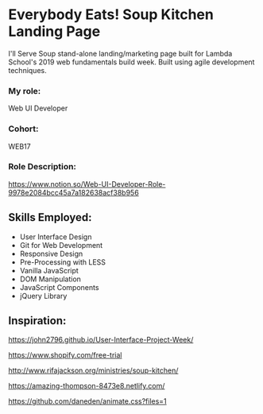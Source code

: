 # Everybody Eats! Soup Kitchen Landing Page
I'll Serve Soup stand-alone landing/marketing page built for Lambda School's 2019 web fundamentals build week. Built using agile development techniques.

### My role: 
Web UI Developer

### Cohort: 
WEB17

### Role Description:
https://www.notion.so/Web-UI-Developer-Role-9978e2084bcc45a7a182638acf38b956

## Skills Employed:

- User Interface Design
- Git for Web Development
- Responsive Design
- Pre-Processing with LESS
- Vanilla JavaScript
- DOM Manipulation
- JavaScript Components
- jQuery Library

## Inspiration:
https://john2796.github.io/User-Interface-Project-Week/

https://www.shopify.com/free-trial

http://www.rifajackson.org/ministries/soup-kitchen/

https://amazing-thompson-8473e8.netlify.com/

https://github.com/daneden/animate.css?files=1